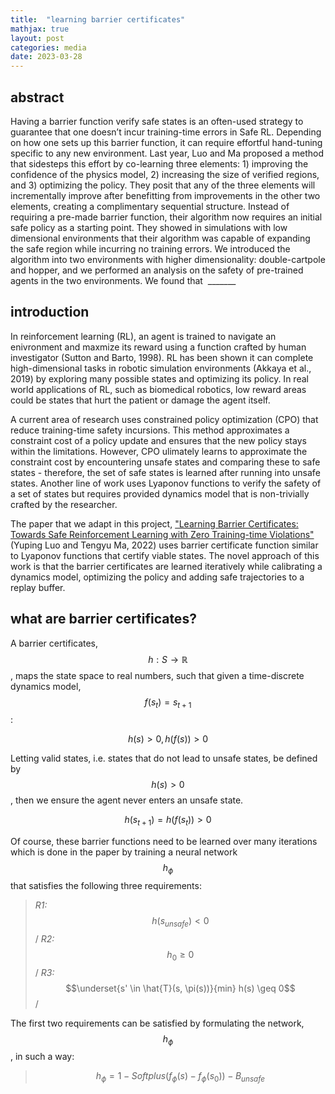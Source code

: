 ```yaml
---
title:  "learning barrier certificates"
mathjax: true
layout: post
categories: media
date: 2023-03-28
---
```



## abstract

Having a barrier function verify safe states is an often-used strategy to guarantee that one doesn’t incur training-time errors in Safe RL. Depending on how one sets up this barrier function, it can require effortful hand-tuning specific to any new environment.  Last year, Luo and Ma proposed a method that sidesteps this effort by co-learning three elements: 1) improving the confidence of the physics model, 2) increasing the size of verified regions, and 3) optimizing the policy. They posit that any of the three elements will incrementally improve after benefitting from improvements in the other two elements, creating a complimentary sequential structure. Instead of requiring a pre-made barrier function, their algorithm now requires an initial safe policy as a starting point. They showed in simulations with low dimensional environments that their algorithm was capable of expanding the safe region while incurring no training errors. We introduced the algorithm into two environments with higher dimensionality: double-cartpole and hopper, and we performed an analysis on the safety of pre-trained agents in the two environments. We found that  _______

## introduction

In reinforcement learning (RL), an agent is trained to navigate an enivronment and maxmize its reward using a function crafted by human investigator (Sutton and Barto, 1998). RL has been shown it can complete high-dimensional tasks in robotic simulation environments (Akkaya et al., 2019) by exploring many possible states and optimizing its policy. In real world applications of RL, such as biomedical robotics, low reward areas could be states that hurt the patient or damage the agent itself. 

A current area of research uses constrained policy optimization (CPO) that reduce training-time safety incursions. This method approximates a constraint cost of a policy update and ensures that the new policy stays within the limitations. However, CPO ulimately learns to approximate the constraint cost by encountering unsafe states and comparing these to safe states - therefore, the set of safe states is learned after running into unsafe states. Another line of work uses Lyaponov functions to verify the safety of a set of states but requires provided dynamics model that is non-trivially crafted by the researcher.

The paper that we adapt in this project, ["Learning Barrier Certificates: Towards Safe Reinforcement Learning with Zero Training-time Violations"](https://arxiv.org/pdf/2108.01846.pdf) (Yuping Luo and Tengyu Ma, 2022) uses barrier certificate function similar to Lyaponov functions that certify viable states. The novel approach of this work is that the barrier certificates are learned iteratively while calibrating a dynamics model, optimizing the policy and adding safe trajectories to a replay buffer. 


## what are barrier certificates?

A barrier certificates,  $$h: S \rightarrow \mathbb{R}$$, maps the state space to real numbers, such that given a time-discrete dynamics model, $$f(s_t) = s_{t+1}$$ :

$$
h(s) > 0, h(f(s)) > 0
$$

Letting valid states, i.e. states that do not lead to unsafe states, be defined by $$h(s) > 0$$, then we ensure the agent never enters an unsafe state.

$$
h(s_{t+1}) = h(f(s_t)) > 0
$$

Of course, these barrier functions need to be learned over many iterations which is done in the paper by training a neural network $$h_{\phi}$$ that satisfies the following three requirements:

> *R1:*   $$h(s_{unsafe}) < 0$$ /
> *R2:*   $$h_{0} \geq 0$$ /
> *R3:*   $$\underset{s' \in \hat{T}(s, \pi(s))}{min} h(s) \geq 0$$ /

The first two  requirements can be satisfied by formulating the network, $$h_{\phi}$$, in such a way:

> $$
> h_{\phi} = 1 - Softplus(f_{\phi}(s) - f_{\phi}(s_0)) - B_{unsafe}
> $$





